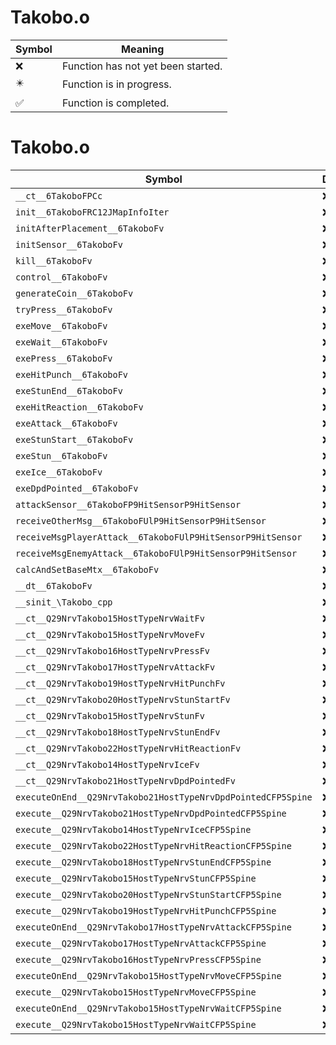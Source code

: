 # Takobo.o
| Symbol | Meaning 
| ------------- | ------------- 
| :x: | Function has not yet been started. 
| :eight_pointed_black_star: | Function is in progress. 
| :white_check_mark: | Function is completed. 


# Takobo.o
| Symbol | Decompiled? |
| ------------- | ------------- |
| `__ct__6TakoboFPCc` | :x: |
| `init__6TakoboFRC12JMapInfoIter` | :x: |
| `initAfterPlacement__6TakoboFv` | :x: |
| `initSensor__6TakoboFv` | :x: |
| `kill__6TakoboFv` | :x: |
| `control__6TakoboFv` | :x: |
| `generateCoin__6TakoboFv` | :x: |
| `tryPress__6TakoboFv` | :x: |
| `exeMove__6TakoboFv` | :x: |
| `exeWait__6TakoboFv` | :x: |
| `exePress__6TakoboFv` | :x: |
| `exeHitPunch__6TakoboFv` | :x: |
| `exeStunEnd__6TakoboFv` | :x: |
| `exeHitReaction__6TakoboFv` | :x: |
| `exeAttack__6TakoboFv` | :x: |
| `exeStunStart__6TakoboFv` | :x: |
| `exeStun__6TakoboFv` | :x: |
| `exeIce__6TakoboFv` | :x: |
| `exeDpdPointed__6TakoboFv` | :x: |
| `attackSensor__6TakoboFP9HitSensorP9HitSensor` | :x: |
| `receiveOtherMsg__6TakoboFUlP9HitSensorP9HitSensor` | :x: |
| `receiveMsgPlayerAttack__6TakoboFUlP9HitSensorP9HitSensor` | :x: |
| `receiveMsgEnemyAttack__6TakoboFUlP9HitSensorP9HitSensor` | :x: |
| `calcAndSetBaseMtx__6TakoboFv` | :x: |
| `__dt__6TakoboFv` | :x: |
| `__sinit_\Takobo_cpp` | :x: |
| `__ct__Q29NrvTakobo15HostTypeNrvWaitFv` | :x: |
| `__ct__Q29NrvTakobo15HostTypeNrvMoveFv` | :x: |
| `__ct__Q29NrvTakobo16HostTypeNrvPressFv` | :x: |
| `__ct__Q29NrvTakobo17HostTypeNrvAttackFv` | :x: |
| `__ct__Q29NrvTakobo19HostTypeNrvHitPunchFv` | :x: |
| `__ct__Q29NrvTakobo20HostTypeNrvStunStartFv` | :x: |
| `__ct__Q29NrvTakobo15HostTypeNrvStunFv` | :x: |
| `__ct__Q29NrvTakobo18HostTypeNrvStunEndFv` | :x: |
| `__ct__Q29NrvTakobo22HostTypeNrvHitReactionFv` | :x: |
| `__ct__Q29NrvTakobo14HostTypeNrvIceFv` | :x: |
| `__ct__Q29NrvTakobo21HostTypeNrvDpdPointedFv` | :x: |
| `executeOnEnd__Q29NrvTakobo21HostTypeNrvDpdPointedCFP5Spine` | :x: |
| `execute__Q29NrvTakobo21HostTypeNrvDpdPointedCFP5Spine` | :x: |
| `execute__Q29NrvTakobo14HostTypeNrvIceCFP5Spine` | :x: |
| `execute__Q29NrvTakobo22HostTypeNrvHitReactionCFP5Spine` | :x: |
| `execute__Q29NrvTakobo18HostTypeNrvStunEndCFP5Spine` | :x: |
| `execute__Q29NrvTakobo15HostTypeNrvStunCFP5Spine` | :x: |
| `execute__Q29NrvTakobo20HostTypeNrvStunStartCFP5Spine` | :x: |
| `execute__Q29NrvTakobo19HostTypeNrvHitPunchCFP5Spine` | :x: |
| `executeOnEnd__Q29NrvTakobo17HostTypeNrvAttackCFP5Spine` | :x: |
| `execute__Q29NrvTakobo17HostTypeNrvAttackCFP5Spine` | :x: |
| `execute__Q29NrvTakobo16HostTypeNrvPressCFP5Spine` | :x: |
| `executeOnEnd__Q29NrvTakobo15HostTypeNrvMoveCFP5Spine` | :x: |
| `execute__Q29NrvTakobo15HostTypeNrvMoveCFP5Spine` | :x: |
| `executeOnEnd__Q29NrvTakobo15HostTypeNrvWaitCFP5Spine` | :x: |
| `execute__Q29NrvTakobo15HostTypeNrvWaitCFP5Spine` | :x: |

